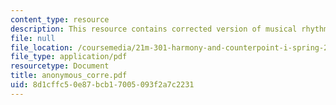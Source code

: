 ```yaml
---
content_type: resource
description: This resource contains corrected version of musical rhythm.
file: null
file_location: /coursemedia/21m-301-harmony-and-counterpoint-i-spring-2005/8d1cffc50e87bcb17005093f2a7c2231_anonymous_corre.pdf
file_type: application/pdf
resourcetype: Document
title: anonymous_corre.pdf
uid: 8d1cffc5-0e87-bcb1-7005-093f2a7c2231
---
```


